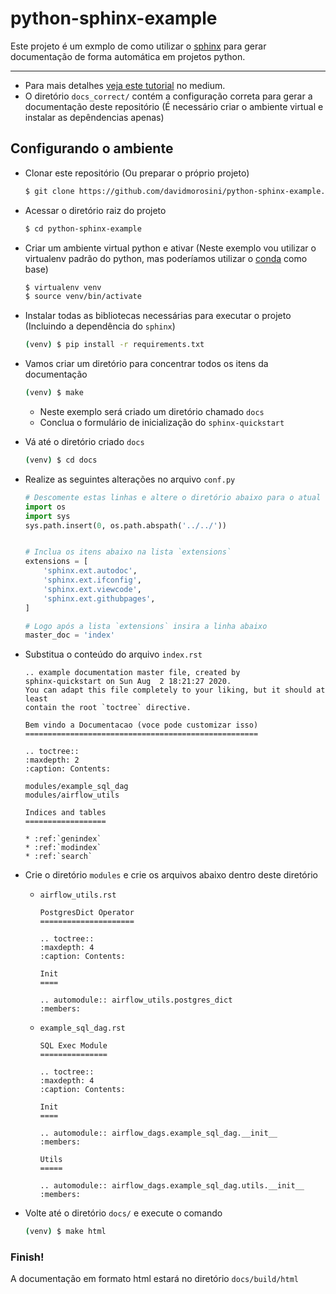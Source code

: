 # python-sphinx-example

Este projeto é um exmplo de como utilizar o [sphinx](https://www.sphinx-doc.org/en/master/) para gerar documentação de forma automática em projetos python.

----

- Para mais detalhes [veja este tutorial]() no medium.
- O diretório `docs_correct/` contém a configuração correta para gerar a documentação deste repositório (É necessário criar o ambiente virtual e instalar as depêndencias apenas)

## Configurando o ambiente

- Clonar este repositório (Ou preparar o próprio projeto)
  
    ```bash
    $ git clone https://github.com/davidmorosini/python-sphinx-example.git
    ```

- Acessar o diretório raiz do projeto

    ```bash
    $ cd python-sphinx-example
    ```

- Criar um ambiente virtual python e ativar (Neste exemplo vou utilizar o virtualenv padrão do python, mas poderíamos utilizar o [conda](https://www.anaconda.com/) como base)
  
    ```bash
    $ virtualenv venv
    $ source venv/bin/activate
    ```

- Instalar todas as bibliotecas necessárias para executar o projeto (Incluindo a dependência do `sphinx`)
  
    ```bash
    (venv) $ pip install -r requirements.txt
    ```

- Vamos criar um diretório para concentrar todos os itens da documentação
  
    ```bash
    (venv) $ make
    ```
    - Neste exemplo será criado um diretório chamado `docs`
    - Conclua o formulário de inicialização do `sphinx-quickstart`

- Vá até o diretório criado `docs`

    ```bash
    (venv) $ cd docs
    ```

- Realize as seguintes alterações no arquivo `conf.py`
  
    ```python
    # Descomente estas linhas e altere o diretório abaixo para o atual
    import os
    import sys
    sys.path.insert(0, os.path.abspath('../../'))


    # Inclua os itens abaixo na lista `extensions`
    extensions = [
        'sphinx.ext.autodoc',
        'sphinx.ext.ifconfig',
        'sphinx.ext.viewcode',
        'sphinx.ext.githubpages',
    ]

    # Logo após a lista `extensions` insira a linha abaixo
    master_doc = 'index'
    ```

- Substitua o conteúdo do arquivo `index.rst`
  
    ```
    .. example documentation master file, created by
    sphinx-quickstart on Sun Aug  2 18:21:27 2020.
    You can adapt this file completely to your liking, but it should at least
    contain the root `toctree` directive.

    Bem vindo a Documentacao (voce pode customizar isso)
    ====================================================

    .. toctree::
    :maxdepth: 2
    :caption: Contents:

    modules/example_sql_dag
    modules/airflow_utils

    Indices and tables
    ==================

    * :ref:`genindex`
    * :ref:`modindex`
    * :ref:`search`
    ```

- Crie o diretório `modules` e crie os arquivos abaixo dentro deste diretório
  
    - `airflow_utils.rst`
        ```
        PostgresDict Operator
        =====================

        .. toctree::
        :maxdepth: 4
        :caption: Contents:

        Init
        ====

        .. automodule:: airflow_utils.postgres_dict
        :members:
        ```

    - `example_sql_dag.rst`
        ```
        SQL Exec Module
        ===============

        .. toctree::
        :maxdepth: 4
        :caption: Contents:

        Init
        ====

        .. automodule:: airflow_dags.example_sql_dag.__init__
        :members:

        Utils
        =====

        .. automodule:: airflow_dags.example_sql_dag.utils.__init__
        :members:
        ```

- Volte até o diretório `docs/` e execute o comando

    ```bash
    (venv) $ make html
    ```

### Finish!

A documentação em formato html estará no diretório `docs/build/html`
